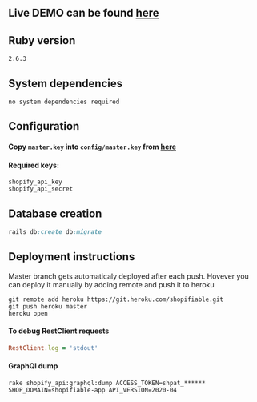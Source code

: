 ## Live DEMO can be found [here](https://shopifiable-public.herokuapp.com/)

## Ruby version
`2.6.3`

## System dependencies
`no system dependencies required`

## Configuration

#### Copy `master.key` into `config/master.key` from [here](https://docs.google.com/document/d/1qD1ejg1F_cTQwi9fshLuP9G9PHqF2wu0b7ycCxEdfB0/edit)

#### Required keys:
```
shopify_api_key
shopify_api_secret
```

## Database creation
```ruby
rails db:create db:migrate
```

<!-- # How to run the test suite
```
no test avaialble
``` -->

## Deployment instructions

Master branch gets automaticaly deployed after each push.
Hovever you can deploy it manually by adding remote and push it to heroku

```
git remote add heroku https://git.heroku.com/shopifiable.git
git push heroku master
heroku open
```

#### To debug RestClient requests
```ruby
RestClient.log = 'stdout'
```

#### GraphQl dump
```
rake shopify_api:graphql:dump ACCESS_TOKEN=shpat_****** SHOP_DOMAIN=shopifiable-app API_VERSION=2020-04
```
